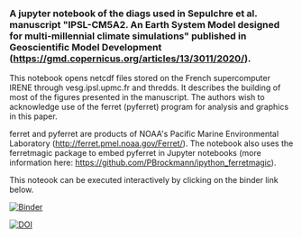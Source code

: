 ### A jupyter notebook of the diags used in Sepulchre et al. manuscript "IPSL-CM5A2. An Earth System Model designed for multi-millennial climate simulations" published in Geoscientific Model Development (https://gmd.copernicus.org/articles/13/3011/2020/).

This notebook opens netcdf files stored on the French supercomputer IRENE through vesg.ipsl.upmc.fr and thredds. It describes the building of most of the figures presented in the manuscript. 
The authors wish to acknowledge use of the ferret (pyferret) program for analysis and graphics in this paper. 

ferret and pyferret are products of NOAA's Pacific Marine Environmental Laboratory (http://ferret.pmel.noaa.gov/Ferret/). The notebook also uses the ferretmagic package to embed pyferret in Jupyter notebooks (more information here: https://github.com/PBrockmann/ipython_ferretmagic).

This noteook can be executed interactively by clicking on the binder link below.

[![Binder](https://mybinder.org/badge_logo.svg)](https://mybinder.org/v2/zenodo/10.5281/zenodo.3549652/?filepath=Sepulchre_et_al_2020_GMD-notebook.ipynb)

[![DOI](https://zenodo.org/badge/DOI/10.5281/zenodo.3549652.svg)](https://doi.org/10.5281/zenodo.3549652)

